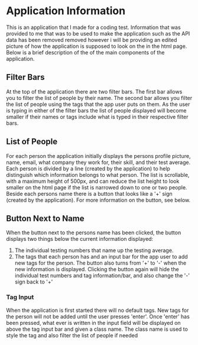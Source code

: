 # Application Information
This is an application that I made for a coding test. Information that was provided to me that was to be used to make the application such as the API data has been removed removed however i will be providing an edited picture of how the application is supposed to look on the in the html page. Below is a brief description of the of the main 
components of the application.

## Filter Bars
At the top of the application there are two filter bars. The first bar allows you to filter the list of people by their name. The second bar allows you filter the list of people using the tags that the app user puts on them. As the user is typing in either of the filter bars the list of people displayed will become smaller if their names or tags include what is typed in their respective filter bars.

## List of People
For each person the application initially displays the persons profile picture, name, email, what company they work for, their skill, and their test average. Each person is divided by a line (created by the application) to help distinguish which information belongs to what person. The list is scrollable, with a maximum height of 500px, and can reduce the list height to look smaller on the html page if the list is narrowed down to one or two people. Beside each persons name there is a button that looks like a '+' sign (created by the application). For more information on the button, see below.

## Button Next to Name
When the button next to the persons name has been clicked, the button displays two things below the current information displayed: 
1. The individual testing numbers that name up the testing average.
2. The tags that each person has and an input bar for the app user to add new tags for the person. 
The button also turns from '+' to '-' when the new information is displayed. Clicking the button again will hide the individual test numbers and tag information/bar, and also change the '-' sign back to '+'

### Tag Input
When the application is first started there will no default tags. New tags for the person will not be added until the user presses 'enter'. Once 'enter' has been pressed, what ever is written in the input field will be displayed on above the tag input bar and given a class name. The class name is used to style the tag and also filter the list of people if needed